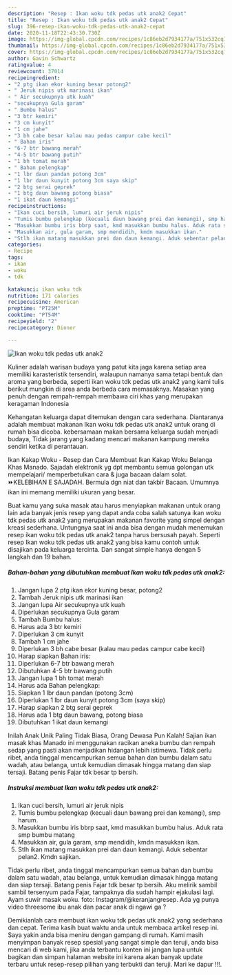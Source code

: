 ```yaml
---
description: "Resep : Ikan woku tdk pedas utk anak2 Cepat"
title: "Resep : Ikan woku tdk pedas utk anak2 Cepat"
slug: 396-resep-ikan-woku-tdk-pedas-utk-anak2-cepat
date: 2020-11-18T22:43:30.730Z
image: https://img-global.cpcdn.com/recipes/1c86eb2d7934177a/751x532cq70/ikan-woku-tdk-pedas-utk-anak2-foto-resep-utama.jpg
thumbnail: https://img-global.cpcdn.com/recipes/1c86eb2d7934177a/751x532cq70/ikan-woku-tdk-pedas-utk-anak2-foto-resep-utama.jpg
cover: https://img-global.cpcdn.com/recipes/1c86eb2d7934177a/751x532cq70/ikan-woku-tdk-pedas-utk-anak2-foto-resep-utama.jpg
author: Gavin Schwartz
ratingvalue: 4
reviewcount: 37014
recipeingredient:
- "2 ptg ikan ekor kuning besar potong2"
- " Jeruk nipis utk marinasi ikan"
- " Air secukupnya utk kuah"
- "secukupnya Gula garam"
- " Bumbu halus"
- "3 btr kemiri"
- "3 cm kunyit"
- "1 cm jahe"
- "3 bh cabe besar kalau mau pedas campur cabe kecil"
- " Bahan iris"
- "6-7 btr bawang merah"
- "4-5 btr bawang putih"
- "1 bh tomat merah"
- " Bahan pelengkap"
- "1 lbr daun pandan potong 3cm"
- "1 lbr daun kunyit potong 3cm saya skip"
- "2 btg serai geprek"
- "1 btg daun bawang potong biasa"
- "1 ikat daun kemangi"
recipeinstructions:
- "Ikan cuci bersih, lumuri air jeruk nipis"
- "Tumis bumbu pelengkap (kecuali daun bawang prei dan kemangi), smp harum."
- "Masukkan bumbu iris bbrp saat, kmd masukkan bumbu halus. Aduk rata smp bumbu matang"
- "Masukkan air, gula garam, smp mendidih, kmdn masukkan ikan."
- "Stlh ikan matang masukkan prei dan daun kemangi. Aduk sebentar pelan2. Kmdn sajikan."
categories:
- Recipe
tags:
- ikan
- woku
- tdk

katakunci: ikan woku tdk 
nutrition: 171 calories
recipecuisine: American
preptime: "PT25M"
cooktime: "PT54M"
recipeyield: "2"
recipecategory: Dinner

---
```



![Ikan woku tdk pedas utk anak2](https://img-global.cpcdn.com/recipes/1c86eb2d7934177a/751x532cq70/ikan-woku-tdk-pedas-utk-anak2-foto-resep-utama.jpg)

Kuliner adalah warisan budaya yang patut kita jaga karena setiap area memiliki karasteristik tersendiri, walaupun namanya sama tetapi bentuk dan aroma yang berbeda, seperti ikan woku tdk pedas utk anak2 yang kami tulis berikut mungkin di area anda berbeda cara memasaknya. Masakan yang penuh dengan rempah-rempah membawa ciri khas yang merupakan keragaman Indonesia

Kehangatan keluarga dapat ditemukan dengan cara sederhana. Diantaranya adalah membuat makanan Ikan woku tdk pedas utk anak2 untuk orang di rumah bisa dicoba. kebersamaan makan bersama keluarga sudah menjadi budaya, Tidak jarang yang kadang mencari makanan kampung mereka sendiri ketika di perantauan.

Ikan Kakap Woku - Resep dan Cara Membuat Ikan Kakap Woku Belanga Khas Manado. Sajadah elektronik yg dpt membantu semua golongan utk mempelajari/ memperbetulkan cara &amp; juga bacaan dalam solat. ⏩KELEBIHAN E SAJADAH. Bermula dgn niat dan takbir Bacaan. Umumnya ikan ini memang memiliki ukuran yang besar.

Buat kamu yang suka masak atau harus menyiapkan makanan untuk orang lain ada banyak jenis resep yang dapat anda coba salah satunya ikan woku tdk pedas utk anak2 yang merupakan makanan favorite yang simpel dengan kreasi sederhana. Untungnya saat ini anda bisa dengan mudah menemukan resep ikan woku tdk pedas utk anak2 tanpa harus bersusah payah.
Seperti resep Ikan woku tdk pedas utk anak2 yang bisa kamu contoh untuk disajikan pada keluarga tercinta. Dan sangat simple hanya dengan 5 langkah dan 19 bahan.


<!--inarticleads1-->

##### Bahan-bahan yang dibutuhkan membuat Ikan woku tdk pedas utk anak2:

1. Jangan lupa 2 ptg ikan ekor kuning besar, potong2
1. Tambah  Jeruk nipis utk marinasi ikan
1. Jangan lupa  Air secukupnya utk kuah
1. Diperlukan secukupnya Gula garam
1. Tambah  Bumbu halus:
1. Harus ada 3 btr kemiri
1. Diperlukan 3 cm kunyit
1. Tambah 1 cm jahe
1. Diperlukan 3 bh cabe besar (kalau mau pedas campur cabe kecil)
1. Harap siapkan  Bahan iris:
1. Diperlukan 6-7 btr bawang merah
1. Dibutuhkan 4-5 btr bawang putih
1. Jangan lupa 1 bh tomat merah
1. Harus ada  Bahan pelengkap:
1. Siapkan 1 lbr daun pandan (potong 3cm)
1. Diperlukan 1 lbr daun kunyit potong 3cm (saya skip)
1. Harap siapkan 2 btg serai geprek
1. Harus ada 1 btg daun bawang, potong biasa
1. Dibutuhkan 1 ikat daun kemangi


Inilah Anak Unik Paling Tidak Biasa, Orang Dewasa Pun Kalah! Sajian ikan masak khas Manado ini menggunakan racikan aneka bumbu dan rempah sedap yang pasti akan menjadikan hidangan lebih istimewa. Tidak perlu ribet, anda tinggal mencampurkan semua bahan dan bumbu dalam satu wadah, atau belanga, untuk kemudian dimasak hingga matang dan siap tersaji. Batang penis Fajar tdk besar tp bersih. 

<!--inarticleads2-->

##### Instruksi membuat  Ikan woku tdk pedas utk anak2:

1. Ikan cuci bersih, lumuri air jeruk nipis
1. Tumis bumbu pelengkap (kecuali daun bawang prei dan kemangi), smp harum.
1. Masukkan bumbu iris bbrp saat, kmd masukkan bumbu halus. Aduk rata smp bumbu matang
1. Masukkan air, gula garam, smp mendidih, kmdn masukkan ikan.
1. Stlh ikan matang masukkan prei dan daun kemangi. Aduk sebentar pelan2. Kmdn sajikan.


Tidak perlu ribet, anda tinggal mencampurkan semua bahan dan bumbu dalam satu wadah, atau belanga, untuk kemudian dimasak hingga matang dan siap tersaji. Batang penis Fajar tdk besar tp bersih. Aku melirik sambil sambil tersenyum pada Fajar, tampaknya dia sudah hampir ejakulasi lagi. Ayam suwir masak woku. foto: Instagram/@keranjangresep. Ada yg punya video threesome ibu anak dan pacar anak di ngawi ga ? 

Demikianlah cara membuat ikan woku tdk pedas utk anak2 yang sederhana dan cepat. Terima kasih buat waktu anda untuk membaca artikel resep ini. Saya yakin anda bisa meniru dengan gampang di rumah. Kami masih menyimpan banyak resep spesial yang sangat simple dan teruji, anda bisa mencari di web kami, jika anda terbantu konten ini jangan lupa untuk bagikan dan simpan halaman website ini karena akan banyak update terbaru untuk resep-resep pilihan yang terbukti dan teruji. Mari ke dapur !!!. 
